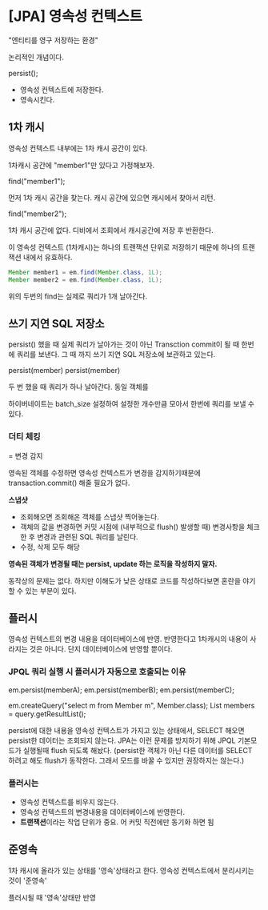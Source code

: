 # [JPA] 영속성 컨텍스트

"엔티티를 영구 저장하는 환경"

논리적인 개념이다.


persist();

- 영속성 컨텍스트에 저장한다.
-  영속시킨다.

## 1차 캐시

영속성 컨텍스트 내부에는 1차 캐시 공간이 있다.

1차캐시 공간에
"member1"만 있다고 가정해보자.

find("member1");

먼저 1차 캐시 공간을 찾는다.
캐시 공간에 있으면 캐시에서 찾아서 리턴.

find("member2");

1차 캐시 공간에 없다.
디비에서 조회에서 캐시공간에 저장 후 반환한다.

이 영속성 컨텍스트 (1차캐시)는 하나의 트랜잭션 단위로 저장하기 때문에 하나의 트랜잭션 내에서 유효하다.

```java
Member member1 = em.find(Member.class, 1L);
Member member2 = em.find(Member.class, 1L);
```

위의 두번의 find는 실제로 쿼리가 1개 날아간다.

## 쓰기 지연 SQL 저장소

persist() 했을 때 실제 쿼리가 날아가는 것이 아닌 Transction commit이 될 때 한번에 쿼리를 보낸다. 그 때 까지 쓰기 지연 SQL 저장소에 보관하고 있는다.

persist(member)
persist(member)

두 번 했을 때 쿼리가 하나 날아간다. 동일 객체를 

하이버네이트는 batch_size 설정하여 설정한 개수만큼 모아서 한번에 쿼리를 보낼 수 있다.

### 더티 체킹

= 변경 감지

영속된 객체를 수정하면 영속성 컨텍스트가 변경을 감지하기때문에 transaction.commit() 해줄 필요가 없다.

**스냅샷**

- 조회해오면 조회해온 객체를 스냅샷 찍어놓는다.
- 객체의 값을 변경하면 커밋 시점에 (내부적으로 flush() 발생할 때) 변경사항을 체크한 후 변경과 관련된 SQL 쿼리를 날린다.
- 수정, 삭제 모두 해당

**영속된 객체가 변경될 때는 persist, update 하는 로직을 작성하지 말자.**

동작상의 문제는 없다. 하지만 이해도가 낮은 상태로 코드를 작성하다보면 혼란을 야기할 수 있는 부분이 있다.


## 플러시

영속성 컨텍스트의 변경 내용을 데이터베이스에 반영.
반영한다고 1차캐시의 내용이 사라지는 것은 아니다.
단지 데이터베이스에 반영할 뿐이다.

### JPQL 쿼리 실행 시 플러시가 자동으로 호출되는 이유

em.persist(memberA);
em.persist(memberB);
em.persist(memberC);

em.createQuery("select m from Member m", Member.class);
List<Member> members = query.getResultList();

persist에 대한 내용을 영속성 컨텍스트가 가지고 있는 상태에서, SELECT 해오면 persist한 데이터는 조회되지 않는다.
JPA는 이런 문제를 방지하기 위해 JPQL 기본모드가 실행될때 flush 되도록 해놨다.
(persist한 객체가 아닌 다른 데이터를 SELECT 하려고 해도 flush가 동작한다. 그래서 모드를 바꿀 수 있지만 권장하지는 않는다.)

### 플러시는

- 영속성 컨텍스트를 비우지 않는다.
- 영속성 컨텍스트의 변경내용을 데이터베이스에 반영한다.
- **트랜잭션**이라는 작업 단위가 중요. 어 커밋 직전에만 동기화 하면 됨

## 준영속

1차 캐시에 올라가 있는 상태를 '영속'상태라고 한다.
영속성 컨텍스트에서 분리시키는 것이 '준영속'

플러시될 때 '영속'상태만 반영
